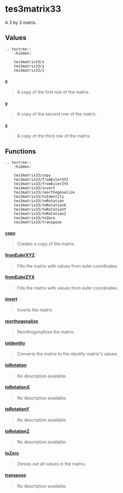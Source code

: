 # tes3matrix33

A 3 by 3 matrix.

## Values

```eval_rst
.. toctree::
    :hidden:

    tes3matrix33/x
    tes3matrix33/y
    tes3matrix33/z
```

#### [x](tes3matrix33/x.md)

> A copy of the first row of the matrix.

#### [y](tes3matrix33/y.md)

> A copy of the second row of the matrix.

#### [z](tes3matrix33/z.md)

> A copy of the third row of the matrix.

## Functions

```eval_rst
.. toctree::
    :hidden:

    tes3matrix33/copy
    tes3matrix33/fromEulerXYZ
    tes3matrix33/fromEulerZYX
    tes3matrix33/invert
    tes3matrix33/reorthogonalize
    tes3matrix33/toIdentity
    tes3matrix33/toRotation
    tes3matrix33/toRotationX
    tes3matrix33/toRotationY
    tes3matrix33/toRotationZ
    tes3matrix33/toZero
    tes3matrix33/transpose
```

#### [copy](tes3matrix33/copy.md)

> Creates a copy of the matrix.

#### [fromEulerXYZ](tes3matrix33/fromEulerXYZ.md)

> Fills the matrix with values from euler coordinates.

#### [fromEulerZYX](tes3matrix33/fromEulerZYX.md)

> Fills the matrix with values from euler coordinates.

#### [invert](tes3matrix33/invert.md)

> Inverts the matrix.

#### [reorthogonalize](tes3matrix33/reorthogonalize.md)

> Reorthogonalizes the matrix.

#### [toIdentity](tes3matrix33/toIdentity.md)

> Converts the matrix to the identity matrix's values.

#### [toRotation](tes3matrix33/toRotation.md)

> No description available.

#### [toRotationX](tes3matrix33/toRotationX.md)

> No description available.

#### [toRotationY](tes3matrix33/toRotationY.md)

> No description available.

#### [toRotationZ](tes3matrix33/toRotationZ.md)

> No description available.

#### [toZero](tes3matrix33/toZero.md)

> Zeroes out all values in the matrix.

#### [transpose](tes3matrix33/transpose.md)

> No description available.
